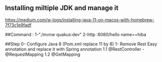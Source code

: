 
## Installing miltiple JDK and manage it 

https://medium.com/w-logs/installing-java-11-on-macos-with-homebrew-7f73c1e9fadf

##Command : 
1-"./mvnw quakus:dev"
2-http :8080/hello name==hiba

##Step
0- Configure Java 8 (Pom.xml replace 11 by 8)
1- Remove Rest Easy annotation and replace it with Spring annotation
    1.1 @RestController - @RequestMapping
    1.2 @GetMapping